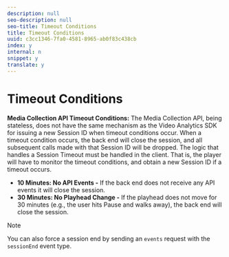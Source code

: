 ```yaml
---
description: null
seo-description: null
seo-title: Timeout Conditions
title: Timeout Conditions
uuid: c3cc1346-7fa0-4581-8965-ab0f83c438cb
index: y
internal: n
snippet: y
translate: y
---
```


# Timeout Conditions

<a id="section_kmt_qcy_lcb"></a>

**Media Collection API Timeout Conditions:** The Media Collection API, being stateless, does not have the same mechanism as the Video Analytics SDK for issuing a new Session ID when timeout conditions occur. When a timeout condition occurs, the back end will close the session, and all subsequent calls made with that Session ID will be dropped. The logic that handles a Session Timeout must be handled in the client. That is, the player will have to monitor the timeout conditions, and obtain a new Session ID if a timeout occurs.

* **10 Minutes: No API Events -** If the back end does not receive any API events it will close the session.
* **30 Minutes: No Playhead Change -** If the playhead does not move for 30 minutes (e.g., the user hits Pause and walks away), the back end will close the session.

>[!NOTE]
>
>You can also force a session end by sending an `events` request with the `sessionEnd` event type.

